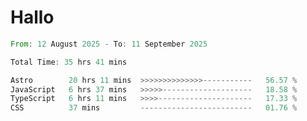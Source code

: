 # Hallo
<!--START_SECTION:waka-->

```rust
From: 12 August 2025 - To: 11 September 2025

Total Time: 35 hrs 41 mins

Astro        20 hrs 11 mins  >>>>>>>>>>>>>>-----------   56.57 %
JavaScript   6 hrs 37 mins   >>>>>--------------------   18.58 %
TypeScript   6 hrs 11 mins   >>>>---------------------   17.33 %
CSS          37 mins         -------------------------   01.76 %
```

<!--END_SECTION:waka-->
